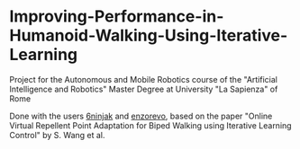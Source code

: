 # Improving-Performance-in-Humanoid-Walking-Using-Iterative-Learning

Project for the Autonomous and Mobile Robotics course of the "Artificial Intelligence and Robotics" Master Degree at University "La Sapienza" of Rome

Done with the users [6ninjak](https://github.com/6ninjak) and [enzorevo](https://github.com/enzorevo), based on the paper "Online Virtual Repellent Point Adaptation for Biped Walking using Iterative Learning Control" by S. Wang et al.
